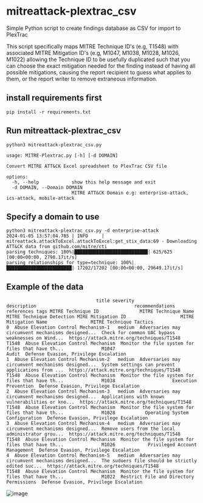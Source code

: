 # mitreattack-plextrac_csv
Simple Python script to create findings database as CSV for import to PlexTrac

This script specifically maps MITRE Technique ID's (e.g, T1548) with associated MITRE Mitigation ID's (e.g, M1047, M1038, M1028, M1026, M1022) allowing the Technique ID to be usefully duplicated such that you can choose the exact mitigation needed for the finding instead of having all possible mitigations, causing the report recipient to guess what applies to them, or the report writer to remove extraneous information.


## install requirements first
``pip install -r requirements.txt``

## Run mitreattack-plextrac_csv
```
python3 mitreattack-plextrac_csv.py 

usage: MITRE-Plextrac.py [-h] [-d DOMAIN]

Convert MITRE ATT&CK Excel spreadsheet to PlexTrac CSV file

options:
  -h, --help            show this help message and exit
  -d DOMAIN, --Domain DOMAIN
                        MITRE ATT&CK Domain e.g: enterprise-attack, ics-attack, mobile-attack
```

## Specify a domain to use
```
python3 mitreattack-plextrac_csv.py -d enterprise-attack
2024-01-05 13:57:04.785 | INFO     | mitreattack.attackToExcel.attackToExcel:get_stix_data:69 - Downloading ATT&CK data from github.com/mitre/cti
parsing techniques: 100%|███████████████████████████| 625/625 [00:00<00:00, 2798.17it/s]
parsing relationships for type=technique: 100%|████████████████████████| 17202/17202 [00:00<00:00, 29649.17it/s]
```
## Example of the data
```
                                 title severity                                        description                                    recommendations                                 references tags MITRE Technique ID               MITRE Technique Name                          MITRE Technique Detection MIRE Mitigation ID                    MITRE Mitigation Name                MITRE Technique Tactics
0  Abuse Elevation Control Mechanism-1   medium  Adversaries may circumvent mechanisms designed...  Check for common UAC bypass weaknesses on Wind...  https://attack.mitre.org/techniques/T1548                   T1548  Abuse Elevation Control Mechanism  Monitor the file system for files that have th...              M1047                                    Audit  Defense Evasion, Privilege Escalation
1  Abuse Elevation Control Mechanism-2   medium  Adversaries may circumvent mechanisms designed...  System settings can prevent applications from ...  https://attack.mitre.org/techniques/T1548                   T1548  Abuse Elevation Control Mechanism  Monitor the file system for files that have th...              M1038                     Execution Prevention  Defense Evasion, Privilege Escalation
2  Abuse Elevation Control Mechanism-3   medium  Adversaries may circumvent mechanisms designed...  Applications with known vulnerabilities or kno...  https://attack.mitre.org/techniques/T1548                   T1548  Abuse Elevation Control Mechanism  Monitor the file system for files that have th...              M1028           Operating System Configuration  Defense Evasion, Privilege Escalation
3  Abuse Elevation Control Mechanism-4   medium  Adversaries may circumvent mechanisms designed...  Remove users from the local administrator grou...  https://attack.mitre.org/techniques/T1548                   T1548  Abuse Elevation Control Mechanism  Monitor the file system for files that have th...              M1026            Privileged Account Management  Defense Evasion, Privilege Escalation
4  Abuse Elevation Control Mechanism-5   medium  Adversaries may circumvent mechanisms designed...  The sudoers file should be strictly edited suc...  https://attack.mitre.org/techniques/T1548                   T1548  Abuse Elevation Control Mechanism  Monitor the file system for files that have th...              M1022  Restrict File and Directory Permissions  Defense Evasion, Privilege Escalation
```
![image](https://github.com/NebulousAnchor/mitreattack-plextrac_csv/assets/40901091/084521b4-ec63-4d83-bee0-2193a4e612ae)
